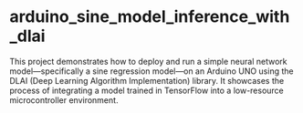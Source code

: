 # arduino_sine_model_inference_with_dlai
This project demonstrates how to deploy and run a simple neural network model—specifically a sine regression model—on an Arduino UNO using the DLAI (Deep Learning Algorithm Implementation) library. It showcases the process of integrating a model trained in TensorFlow into a low-resource microcontroller environment.
